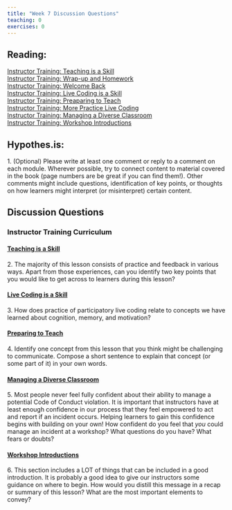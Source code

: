 ```yaml
--- 
title: "Week 7 Discussion Questions"    
teaching: 0 
exercises: 0      
---
```


## Reading:
[Instructor Training: Teaching is a Skill](https://carpentries.github.io/instructor-training/11-practice-teaching/index.html)  
[Instructor Training: Wrap-up and Homework](https://carpentries.github.io/instructor-training/12-homework/index.html)  
[Instructor Training: Welcome Back](http://carpentries.github.io/instructor-training/13-second-welcome/index.html)   
[Instructor Training: Live Coding is a Skill](https://carpentries.github.io/instructor-training/14-live/index.html)  
[Instructor Training: Preaparing to Teach](https://carpentries.github.io/instructor-training/15-lesson-study/index.html)  
[Instructor Training: More Practice Live Coding](http://carpentries.github.io/instructor-training/17-performance/index.html)  
[Instructor Training: Managing a Diverse Classroom](https://carpentries.github.io/instructor-training/18-management/index.html)  
[Instructor Training: Workshop Introductions](https://carpentries.github.io/instructor-training/23-introductions/index.html)  

## Hypothes.is: 
1\. (Optional) Please write at least one comment or reply to a comment on each module. Wherever possible, try to connect content to material covered in the book (page numbers are be great if you can find them!). Other comments might include questions, identification of key points, or thoughts on how learners might interpret (or misinterpret) certain content.

## Discussion Questions

### Instructor Training Curriculum
#### [Teaching is a Skill](https://carpentries.github.io/instructor-training/11-practice-teaching/index.html)
2\. The majority of this lesson consists of practice and feedback in various ways. Apart from those experiences, can you identify two key points that you would like to get across to learners during this lesson?

#### [Live Coding is a Skill](https://carpentries.github.io/instructor-training/15-live/index.html)
3\. How does practice of participatory live coding relate to concepts we have learned about cognition, memory, and motivation?

#### [Preparing to Teach](https://carpentries.github.io/instructor-training/15-lesson-study/index.html)
4\. Identify one concept from this lesson that you think might be challenging to communicate. Compose a short sentence to explain that concept (or some part of it) in your own words.

#### [Managing a Diverse Classroom](https://carpentries.github.io/instructor-training/18-management/index.html)
5\. Most people never feel fully confident about their ability to manage a potential Code of Conduct violation. It is important that instructors have at least enough confidence in our process that they feel empowered to act and report if an incident occurs. Helping learners to gain this confidence begins with building on your own! How confident do you feel that *you* could manage an incident at a workshop? What questions do you have? What fears or doubts? 

#### [Workshop Introductions](https://carpentries.github.io/instructor-training/23-introductions/index.html)
6\. This section includes a LOT of things that can be included in a good introduction. It is probably a good idea to give our instructors some guidance on where to begin. How would you distill this message in a recap or summary of this lesson? What are the most important elements to convey?
